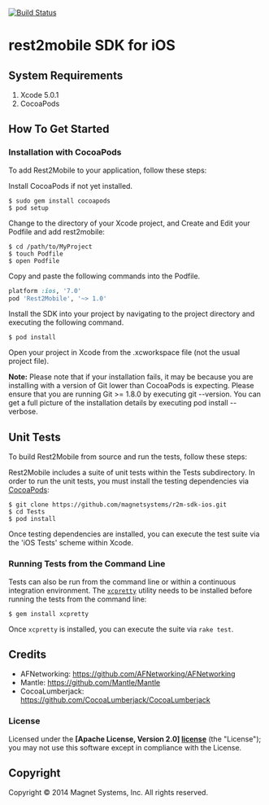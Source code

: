 [![Build Status](https://travis-ci.org/priteshshah1983/r2m-sdk-ios.svg)](https://travis-ci.org/priteshshah1983/r2m-sdk-ios)
# rest2mobile SDK for iOS

## System Requirements
1. Xcode 5.0.1
2. CocoaPods

## How To Get Started

### Installation with CocoaPods

To add Rest2Mobile to your application, follow these steps:

Install CocoaPods if not yet installed.

    $ sudo gem install cocoapods
    $ pod setup

Change to the directory of your Xcode project, and Create and Edit your Podfile and add rest2mobile:
    
    $ cd /path/to/MyProject
    $ touch Podfile
    $ open Podfile

Copy and paste the following commands into the Podfile.    

```ruby
platform :ios, '7.0'
pod 'Rest2Mobile', '~> 1.0'
```
    
Install the SDK into your project by navigating to the project directory and executing the following command.
    
    $ pod install

Open your project in Xcode from the .xcworkspace file (not the usual project file).

**Note:** Please note that if your installation fails, it may be because you are installing with a version of Git lower than CocoaPods is expecting. Please ensure that you are running Git >= 1.8.0 by executing git --version. You can get a full picture of the installation details by executing pod install --verbose.

## Unit Tests

To build Rest2Mobile from source and run the tests, follow these steps:

Rest2Mobile includes a suite of unit tests within the Tests subdirectory. In order to run the unit tests, you must install the testing dependencies via [CocoaPods](http://cocoapods.org/):

    $ git clone https://github.com/magnetsystems/r2m-sdk-ios.git
    $ cd Tests
    $ pod install

Once testing dependencies are installed, you can execute the test suite via the 'iOS Tests' scheme within Xcode.

### Running Tests from the Command Line

Tests can also be run from the command line or within a continuous integration environment. The [`xcpretty`](https://github.com/mneorr/xcpretty) utility needs to be installed before running the tests from the command line:

    $ gem install xcpretty

Once `xcpretty` is installed, you can execute the suite via `rake test`.

## Credits

- AFNetworking: https://github.com/AFNetworking/AFNetworking
- Mantle: https://github.com/Mantle/Mantle
- CocoaLumberjack: https://github.com/CocoaLumberjack/CocoaLumberjack

### License

Licensed under the **[Apache License, Version 2.0] [license]** (the "License");
you may not use this software except in compliance with the License.

## Copyright

Copyright © 2014 Magnet Systems, Inc. All rights reserved.

[license]: http://www.apache.org/licenses/LICENSE-2.0
